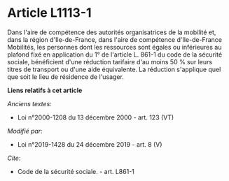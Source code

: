 # Article L1113-1

Dans l'aire de compétence des autorités organisatrices de la mobilité et, dans la région d'Ile-de-France, dans l'aire de
compétence d'Ile-de-France Mobilités, les personnes dont les ressources sont égales ou inférieures au plafond fixé en
application du 1° de l'article L. 861-1 du code de la sécurité sociale, bénéficient d'une réduction tarifaire d'au moins 50 %
sur leurs titres de transport ou d'une aide équivalente. La réduction s'applique quel que soit le lieu de résidence de
l'usager.

**Liens relatifs à cet article**

_Anciens textes_:

  - Loi n°2000-1208 du 13 décembre 2000 - art. 123 (VT)

_Modifié par_:

  - Loi n°2019-1428 du 24 décembre 2019 - art. 8 (V)

_Cite_:

  - Code de la sécurité sociale. - art. L861-1

